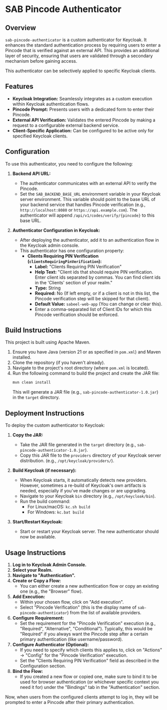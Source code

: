 # SAB Pincode Authenticator

## Overview

`sab-pincode-authenticator` is a custom authenticator for Keycloak. It enhances the standard authentication process by requiring users to enter a Pincode that is verified against an external API. This provides an additional layer of security, ensuring that users are validated through a secondary mechanism before gaining access.

This authenticator can be selectively applied to specific Keycloak clients.

## Features

*   **Keycloak Integration:** Seamlessly integrates as a custom execution within Keycloak authentication flows.
*   **Pincode Prompt:** Presents users with a dedicated form to enter their Pincode.
*   **External API Verification:** Validates the entered Pincode by making a request to a configurable external backend service.
*   **Client-Specific Application:** Can be configured to be active only for specified Keycloak clients.

## Configuration

To use this authenticator, you need to configure the following:

1.  **Backend API URL:**
    *   The authenticator communicates with an external API to verify the Pincode.
    *   Set the `SAB_BACKEND_BASE_URL` environment variable in your Keycloak server environment. This variable should point to the base URL of your backend service that handles Pincode verification (e.g., `http://localhost:8080` or `https://api.example.com`). The authenticator will append `/api/v1/codes/verify/{pincode}` to this base URL.

2.  **Authenticator Configuration in Keycloak:**
    *   After deploying the authenticator, add it to an authentication flow in the Keycloak admin console.
    *   This authenticator has one configuration property:
        *   **Clients Requiring PIN Verification (`clientsRequiringPinVerification`):**
            *   **Label:** "Clients Requiring PIN Verification"
            *   **Help Text:** "Client ids that should require PIN verification. Enter client ids separated by commas. You can find client ids in the 'Clients' section of your realm."
            *   **Type:** String
            *   **Required:** No (If left empty, or if a client is not in this list, the Pincode verification step will be skipped for that client).
            *   **Default Value:** `sabeel-web-app` (You can change or clear this).
            *   Enter a comma-separated list of Client IDs for which this Pincode verification should be enforced.

## Build Instructions

This project is built using Apache Maven.

1.  Ensure you have Java (version 21 or as specified in `pom.xml`) and Maven installed.
2.  Clone the repository (if you haven't already).
3.  Navigate to the project's root directory (where `pom.xml` is located).
4.  Run the following command to build the project and create the JAR file:
    ```bash
    mvn clean install
    ```
    This will generate a JAR file (e.g., `sab-pincode-authenticator-1.0.jar`) in the `target` directory.

## Deployment Instructions

To deploy the custom authenticator to Keycloak:

1.  **Copy the JAR:**
    *   Take the JAR file generated in the `target` directory (e.g., `sab-pincode-authenticator-1.0.jar`).
    *   Copy this JAR file to the `providers` directory of your Keycloak server distribution. (e.g., `/opt/keycloak/providers/`).

2.  **Build Keycloak (if necessary):**
    *   When Keycloak starts, it automatically detects new providers. However, sometimes a re-build of Keycloak's own artifacts is needed, especially if you've made changes or are upgrading.
    *   Navigate to your Keycloak `bin` directory (e.g., `/opt/keycloak/bin`).
    *   Run the build command:
        *   For Linux/macOS: `kc.sh build`
        *   For Windows: `kc.bat build`

3.  **Start/Restart Keycloak:**
    *   Start or restart your Keycloak server. The new authenticator should now be available.

## Usage Instructions

1.  **Log in to Keycloak Admin Console.**
2.  **Select your Realm.**
3.  **Navigate to "Authentication".**
4.  **Create or Copy a Flow:**
    *   You can either create a new authentication flow or copy an existing one (e.g., the "Browser" flow).
5.  **Add Execution:**
    *   Within your chosen flow, click on "Add execution".
    *   Select "Pincode Verification" (this is the display name of `sab-pincode-authenticator`) from the list of available providers.
6.  **Configure Requirement:**
    *   Set the requirement for the "Pincode Verification" execution (e.g., "Required", "Alternative", "Conditional"). Typically, this would be "Required" if you always want the Pincode step after a certain primary authentication (like username/password).
7.  **Configure Authenticator (Optional):**
    *   If you need to specify which clients this applies to, click on "Actions" -> "Config" for the "Pincode Verification" execution.
    *   Set the "Clients Requiring PIN Verification" field as described in the Configuration section.
8.  **Bind the Flow:**
    *   If you created a new flow or copied one, make sure to bind it to be used for browser authentication (or whichever specific context you need it for) under the "Bindings" tab in the "Authentication" section.

Now, when users from the configured clients attempt to log in, they will be prompted to enter a Pincode after their primary authentication.
